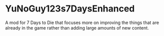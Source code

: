 # YuNoGuy123s7DaysEnhanced
A mod for 7 Days to Die that focuses more on improving the things that are already in the game rather than adding large amounts of new content.

